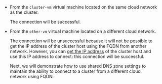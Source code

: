 * From the `cluster-vm` virtual machine located on the same cloud network as the cluster.

    The connection will be successful.

* From the `other-vm` virtual machine located on a different cloud network.

    The connection will be unsuccessful because it will not be possible to get the IP address of the cluster host using the FQDN from another network. However, you can [get the IP address](../../vpc/operations/subnet-used-addresses.md) of the cluster host and use this IP address to connect: this connection will be successful.

    Next, we will demonstrate how to use shared DNS zone settings to maintain the ability to connect to a cluster from a different cloud network using FQDN.

